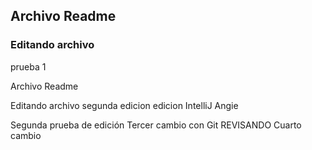 
## Archivo Readme

### Editando archivo
prueba 1


Archivo Readme

Editando archivo 
segunda edicion
edicion IntelliJ Angie

Segunda prueba de edición 
Tercer cambio con Git
REVISANDO
Cuarto cambio 
